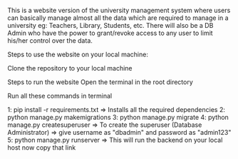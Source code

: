 This is a website version of the university management system where users can basically manage almost all the data which are required to manage in a university eg: Teachers, Library, Students, etc.
There will also be a DB Admin who have the power to grant/revoke access to any user to limit his/her control over the data.

Steps to use the website on your local machine: 

Clone the repository to your local machine

Steps to run the website
Open the terminal in the root directory
    
Run all these commands in terminal
    
1: pip install -r requirements.txt   => Installs all the required dependencies
2: python manage.py makemigrations
3: python manage.py migrate
4: python manage.py createsuperuser  => To create the superuser (Database Administrator) => give username as "dbadmin" and password as "admin123"
5: python manage.py runserver   => This will run the backend on your local host now copy that link
      
      
